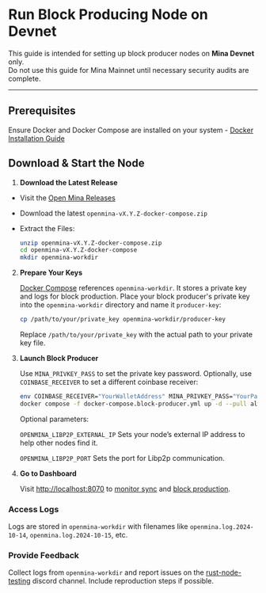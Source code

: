 # Run Block Producing Node on Devnet

This guide is intended for setting up block producer nodes on **Mina Devnet** only.  
Do not use this guide for Mina Mainnet until necessary security audits are complete.

---

## Prerequisites

Ensure Docker and Docker Compose are installed on your system - [Docker Installation Guide](./docker-installation.md)

## Download & Start the Node

1. **Download the Latest Release**

- Visit the [Open Mina Releases](https://github.com/openmina/openmina/releases)
- Download the latest `openmina-vX.Y.Z-docker-compose.zip`
- Extract the Files:

  ```bash
  unzip openmina-vX.Y.Z-docker-compose.zip
  cd openmina-vX.Y.Z-docker-compose
  mkdir openmina-workdir
  ```

2. **Prepare Your Keys**

   [Docker Compose](../docker-compose.block-producer.yml) references `openmina-workdir`. It stores a private key and logs for block production.
   Place your block producer's private key into the `openmina-workdir` directory and name it `producer-key`:

   ```bash
   cp /path/to/your/private_key openmina-workdir/producer-key
   ```

   Replace `/path/to/your/private_key` with the actual path to your private key file.

3. **Launch Block Producer**

   Use `MINA_PRIVKEY_PASS` to set the private key password. Optionally, use `COINBASE_RECEIVER` to set a different coinbase receiver:

   ```bash
   env COINBASE_RECEIVER="YourWalletAddress" MINA_PRIVKEY_PASS="YourPassword" \
   docker compose -f docker-compose.block-producer.yml up -d --pull always
   ```

   Optional parameters:

   `OPENMINA_LIBP2P_EXTERNAL_IP` Sets your node’s external IP address to help other nodes find it.

   `OPENMINA_LIBP2P_PORT` Sets the port for Libp2p communication.

4. **Go to Dashboard**

   Visit [http://localhost:8070](http://localhost:8070) to [monitor sync](http://localhost:8070/dashboard) and [block production](http://localhost:8070/block-production).

### Access Logs

Logs are stored in `openmina-workdir` with filenames like `openmina.log.2024-10-14`, `openmina.log.2024-10-15`, etc.

### Provide Feedback

Collect logs from `openmina-workdir` and report issues on the [rust-node-testing](https://discord.com/channels/484437221055922177/1290662938734231552) discord channel. Include reproduction steps if possible.
